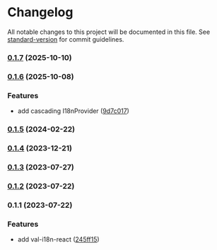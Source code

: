# Changelog

All notable changes to this project will be documented in this file. See [standard-version](https://github.com/conventional-changelog/standard-version) for commit guidelines.

### [0.1.7](https://github.com/crimx/val-i18n-react/compare/v0.1.6...v0.1.7) (2025-10-10)

### [0.1.6](https://github.com/crimx/val-i18n-react/compare/v0.1.5...v0.1.6) (2025-10-08)


### Features

* add cascading I18nProvider ([9d7c017](https://github.com/crimx/val-i18n-react/commit/9d7c017f22501cc2c06fcae52f2bc4d9daa17c2e))

### [0.1.5](https://github.com/crimx/val-i18n-react/compare/v0.1.4...v0.1.5) (2024-02-22)

### [0.1.4](https://github.com/crimx/val-i18n-react/compare/v0.1.3...v0.1.4) (2023-12-21)

### [0.1.3](https://github.com/crimx/val-i18n-react/compare/v0.1.2...v0.1.3) (2023-07-27)

### [0.1.2](https://github.com/crimx/val-i18n-react/compare/v0.1.1...v0.1.2) (2023-07-22)

### 0.1.1 (2023-07-22)


### Features

* add val-i18n-react ([245ff15](https://github.com/crimx/val-i18n-react/commit/245ff159ce10bd8ef5ddaf597e20e7b7794d0a34))
